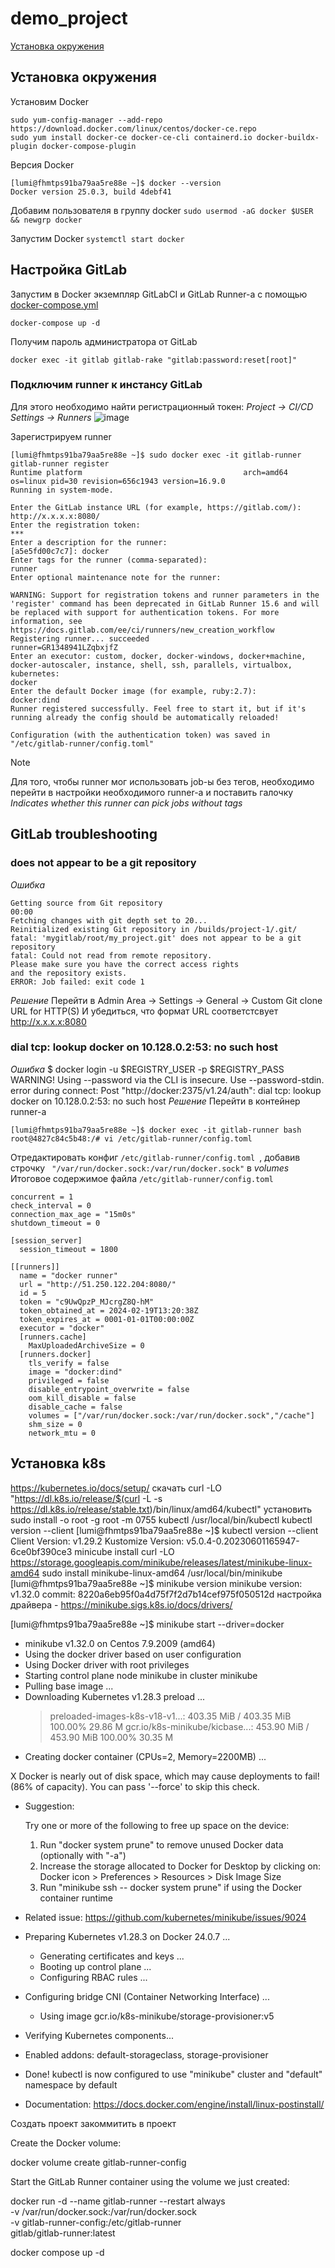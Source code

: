 # demo_project
[Установка окружения](установка-окружения)
## Установка окружения
Установим Docker
```
sudo yum-config-manager --add-repo https://download.docker.com/linux/centos/docker-ce.repo
sudo yum install docker-ce docker-ce-cli containerd.io docker-buildx-plugin docker-compose-plugin
```
Версия Docker
```
[lumi@fhmtps91ba79aa5re88e ~]$ docker --version
Docker version 25.0.3, build 4debf41
```
Добавим пользователя в группу docker
``` sudo usermod -aG docker $USER && newgrp docker ```

Запустим Docker
```systemctl start docker```

## Настройка GitLab
Запустим в Docker экземпляр GitLabCI и GitLab Runner-a c помощью [docker-compose.yml](https://github.com/awesomenmi/demo_project/blob/main/docker-compose.yml)
```
docker-compose up -d
```
Получим пароль администратора от GitLab
```
docker exec -it gitlab gitlab-rake "gitlab:password:reset[root]"
```
### Подключим runner к инстансу GitLab 
Для этого необходимо найти регистрационный токен: _Project -> CI/CD Settings -> Runners_
![image](screenshots/token_runner.png)

Зарегистрируем runner
```
[lumi@fhmtps91ba79aa5re88e ~]$ sudo docker exec -it gitlab-runner gitlab-runner register
Runtime platform                                    arch=amd64 os=linux pid=30 revision=656c1943 version=16.9.0
Running in system-mode.

Enter the GitLab instance URL (for example, https://gitlab.com/):
http://x.x.x.x:8080/
Enter the registration token:
***
Enter a description for the runner:
[a5e5fd00c7c7]: docker
Enter tags for the runner (comma-separated):
runner
Enter optional maintenance note for the runner:

WARNING: Support for registration tokens and runner parameters in the 'register' command has been deprecated in GitLab Runner 15.6 and will be replaced with support for authentication tokens. For more information, see https://docs.gitlab.com/ee/ci/runners/new_creation_workflow
Registering runner... succeeded                     runner=GR1348941LZqbxjfZ
Enter an executor: custom, docker, docker-windows, docker+machine, docker-autoscaler, instance, shell, ssh, parallels, virtualbox, kubernetes:
docker
Enter the default Docker image (for example, ruby:2.7):
docker:dind
Runner registered successfully. Feel free to start it, but if it's running already the config should be automatically reloaded!

Configuration (with the authentication token) was saved in "/etc/gitlab-runner/config.toml"
```
> [!NOTE]
> Для того, чтобы runner мог использовать job-ы без тегов, необходимо перейти в настройки необходимого runner-a и поставить галочку _Indicates whether this runner can pick jobs without tags_

## GitLab troubleshooting

###  does not appear to be a git repository
_Ошибка_
```
Getting source from Git repository
00:00
Fetching changes with git depth set to 20...
Reinitialized existing Git repository in /builds/project-1/.git/
fatal: 'mygitlab/root/my_project.git' does not appear to be a git repository
fatal: Could not read from remote repository.
Please make sure you have the correct access rights
and the repository exists.
ERROR: Job failed: exit code 1
```
_Решение_
Перейти в Admin Area -> Settings -> General -> Custom Git clone URL for HTTP(S)
И убедиться, что формат URL соответстсвует http://x.x.x.x:8080

### dial tcp: lookup docker on 10.128.0.2:53: no such host
_Ошибка_
$ docker login -u $REGISTRY_USER -p $REGISTRY_PASS
WARNING! Using --password via the CLI is insecure. Use --password-stdin.
error during connect: Post "http://docker:2375/v1.24/auth": dial tcp: lookup docker on 10.128.0.2:53: no such host
_Решение_
Перейти в контейнер runner-a
```
[lumi@fhmtps91ba79aa5re88e ~]$ docker exec -it gitlab-runner bash
root@4827c84c5b48:/# vi /etc/gitlab-runner/config.toml
```
Отредактировать конфиг ```/etc/gitlab-runner/config.toml ```, добавив строчку ``` "/var/run/docker.sock:/var/run/docker.sock"``` в _volumes_
Итоговое содержимое файла  ```/etc/gitlab-runner/config.toml ```
```
concurrent = 1
check_interval = 0
connection_max_age = "15m0s"
shutdown_timeout = 0

[session_server]
  session_timeout = 1800

[[runners]]
  name = "docker runner"
  url = "http://51.250.122.204:8080/"
  id = 5
  token = "c9UwQpzP_MJcrgZ8Q-hM"
  token_obtained_at = 2024-02-19T13:20:38Z
  token_expires_at = 0001-01-01T00:00:00Z
  executor = "docker"
  [runners.cache]
    MaxUploadedArchiveSize = 0
  [runners.docker]
    tls_verify = false
    image = "docker:dind"
    privileged = false
    disable_entrypoint_overwrite = false
    oom_kill_disable = false
    disable_cache = false
    volumes = ["/var/run/docker.sock:/var/run/docker.sock","/cache"]
    shm_size = 0
    network_mtu = 0
```

## Установка k8s
https://kubernetes.io/docs/setup/
скачать 
curl -LO "https://dl.k8s.io/release/$(curl -L -s https://dl.k8s.io/release/stable.txt)/bin/linux/amd64/kubectl"
установить
sudo install -o root -g root -m 0755 kubectl /usr/local/bin/kubectl
kubectl version --client
[lumi@fhmtps91ba79aa5re88e ~]$ kubectl version --client
Client Version: v1.29.2
Kustomize Version: v5.0.4-0.20230601165947-6ce0bf390ce3
minicube install
curl -LO https://storage.googleapis.com/minikube/releases/latest/minikube-linux-amd64
sudo install minikube-linux-amd64 /usr/local/bin/minikube
[lumi@fhmtps91ba79aa5re88e ~]$ minikube version
minikube version: v1.32.0
commit: 8220a6eb95f0a4d75f7f2d7b14cef975f050512d
настройка драйвера - https://minikube.sigs.k8s.io/docs/drivers/


[lumi@fhmtps91ba79aa5re88e ~]$ minikube start --driver=docker
* minikube v1.32.0 on Centos 7.9.2009 (amd64)
* Using the docker driver based on user configuration
* Using Docker driver with root privileges
* Starting control plane node minikube in cluster minikube
* Pulling base image ...
* Downloading Kubernetes v1.28.3 preload ...
    > preloaded-images-k8s-v18-v1...:  403.35 MiB / 403.35 MiB  100.00% 29.86 M
    > gcr.io/k8s-minikube/kicbase...:  453.90 MiB / 453.90 MiB  100.00% 30.35 M
* Creating docker container (CPUs=2, Memory=2200MB) ...

X Docker is nearly out of disk space, which may cause deployments to fail! (86% of capacity). You can pass '--force' to skip this check.
* Suggestion:

    Try one or more of the following to free up space on the device:

    1. Run "docker system prune" to remove unused Docker data (optionally with "-a")
    2. Increase the storage allocated to Docker for Desktop by clicking on:
    Docker icon > Preferences > Resources > Disk Image Size
    3. Run "minikube ssh -- docker system prune" if using the Docker container runtime
* Related issue: https://github.com/kubernetes/minikube/issues/9024

* Preparing Kubernetes v1.28.3 on Docker 24.0.7 ...
  - Generating certificates and keys ...
  - Booting up control plane ...
  - Configuring RBAC rules ...
* Configuring bridge CNI (Container Networking Interface) ...
  - Using image gcr.io/k8s-minikube/storage-provisioner:v5
* Verifying Kubernetes components...
* Enabled addons: default-storageclass, storage-provisioner
* Done! kubectl is now configured to use "minikube" cluster and "default" namespace by default

* Documentation: https://docs.docker.com/engine/install/linux-postinstall/




Создать проект
закоммитить в проект

Create the Docker volume:

docker volume create gitlab-runner-config

Start the GitLab Runner container using the volume we just created:

docker run -d --name gitlab-runner --restart always \
    -v /var/run/docker.sock:/var/run/docker.sock \
    -v gitlab-runner-config:/etc/gitlab-runner \
    gitlab/gitlab-runner:latest

docker compose up -d
